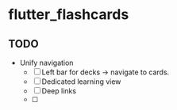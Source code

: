 # flutter_flashcards

## TODO

- Unify navigation
  - [ ] Left bar for decks -> navigate to cards.
  - [ ] Dedicated learning view
  - [ ] Deep links
  - [ ]
